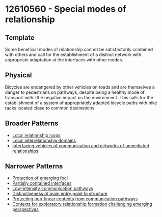 # 12610560 - Special modes of relationship

## Template

Some beneficial modes of relationship cannot be satisfactorily combined with others and call for the establishment of a distinct network with appropriate adaptation at the interfaces with other modes.

## Physical

Bicycles are endangered by other vehicles on roads and are themselves a danger to pedestrians on pathways, despite being a healthy mode of transport with little negative impact on the environment. This calls for the establishment of a system of appropriately adapted bicycle paths with bike racks located close to common destinations.

## Broader Patterns

- [Local relationship loops](12610490)
- [Local interrelationship domains](12610110)
- [Interfacing vehicles of communication and networks of unmediated relationships](12610520)

## Narrower Patterns

- [Protection of emerging foci](12610570)
- [Partially contained interfaces](12611190)
- [Low-intensity communication pathways](12610590)
- [Distinctiveness of main entry point to structure](12611100)
- [Protecting non-linear contexts from communication pathways](12611730)
- [Contexts for exploratory relationship formation challenging emerging perspectives](12610730)
